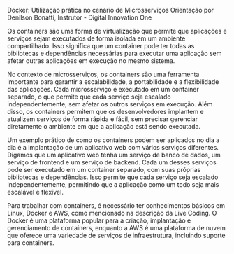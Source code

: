 Docker: Utilização prática no cenário de Microsserviços
Orientação por Denilson Bonatti, Instrutor - Digital Innovation One

Os containers são uma forma de virtualização que permite que aplicações e serviços sejam executados de forma isolada em um ambiente compartilhado. Isso significa que um container pode ter todas as bibliotecas e dependências necessárias para executar uma aplicação sem afetar outras aplicações em execução no mesmo sistema.

No contexto de microsserviços, os containers são uma ferramenta importante para garantir a escalabilidade, a portabilidade e a flexibilidade das aplicações. Cada microsserviço é executado em um container separado, o que permite que cada serviço seja escalado independentemente, sem afetar os outros serviços em execução. Além disso, os containers permitem que os desenvolvedores implantem e atualizem serviços de forma rápida e fácil, sem precisar gerenciar diretamente o ambiente em que a aplicação está sendo executada.

Um exemplo prático de como os containers podem ser aplicados no dia a dia é a implantação de um aplicativo web com vários serviços diferentes. Digamos que um aplicativo web tenha um serviço de banco de dados, um serviço de frontend e um serviço de backend. Cada um desses serviços pode ser executado em um container separado, com suas próprias bibliotecas e dependências. Isso permite que cada serviço seja escalado independentemente, permitindo que a aplicação como um todo seja mais escalável e flexível.

Para trabalhar com containers, é necessário ter conhecimentos básicos em Linux, Docker e AWS, como mencionado na descrição da Live Coding. O Docker é uma plataforma popular para a criação, implantação e gerenciamento de containers, enquanto a AWS é uma plataforma de nuvem que oferece uma variedade de serviços de infraestrutura, incluindo suporte para containers.